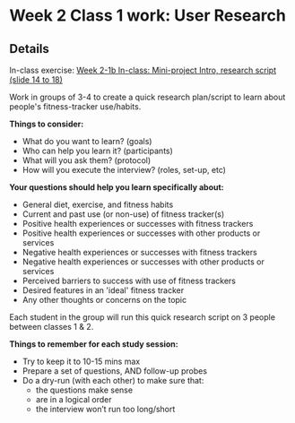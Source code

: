 # Week 2 Class 1 work: User Research

## Details

In-class exercise: [Week 2-1b In-class: Mini-project Intro, research script (slide 14 to 18)](https://drive.google.com/drive/folders/1kCPUsO4_f6Hz47THcBzFBiMlCJIzpvG7)

Work in groups of 3-4 to create a quick research plan/script to learn about people's fitness-tracker use/habits. 

**Things to consider:**
- What do you want to learn? (goals)
- Who can help you learn it? (participants)
- What will you ask them? (protocol)
- How will you execute the interview? (roles, set-up, etc)


**Your questions should help you learn specifically about:**
- General diet, exercise, and fitness habits
- Current and past use (or non-use) of fitness tracker(s)
- Positive health experiences or successes with fitness trackers
- Positive health experiences or successes with other products or services
- Negative health experiences or successes with fitness trackers
- Negative health experiences or successes with other products or services
- Perceived barriers to success with use of fitness trackers
- Desired features in an 'ideal' fitness tracker
- Any other thoughts or concerns on the topic

Each student in the group will run this quick research script on 3 people between classes 1 & 2. 


**Things to remember for each study session:**
- Try to keep it to 10-15 mins max
- Prepare a set of questions, AND follow-up probes
- Do a dry-run (with each other) to make sure that: 
    - the questions make sense
    - are in a logical order
    - the interview won’t run too long/short
